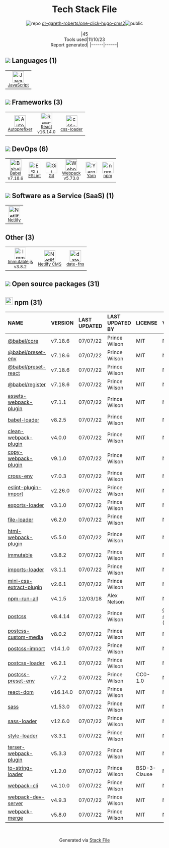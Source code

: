 <!--
--- Readme.md Snippet without images Start ---
## Tech Stack
dr-gareth-roberts/one-click-hugo-cms2 is built on the following main stack:
- [React](https://reactjs.org/) – Javascript UI Libraries
- [JavaScript](https://developer.mozilla.org/en-US/docs/Web/JavaScript) – Languages
- [Webpack](http://webpack.js.org) – JS Build Tools / JS Task Runners
- [Autoprefixer](https://github.com/postcss/autoprefixer) – CSS Pre-processors / Extensions
- [Babel](http://babeljs.io/) – JavaScript Compilers
- [Netlify](https://www.netlify.com/) – Static Web Hosting
- [Immutable.js](http://facebook.github.io/immutable-js/) – Javascript Utilities & Libraries
- [ESLint](http://eslint.org/) – Code Review
- [Yarn](https://yarnpkg.com/) – Front End Package Manager
- [Netlify CMS](https://www.netlifycms.org/) – Self-Hosted Blogging / CMS
- [css-loader](https://github.com/webpack-contrib/css-loader) – CSS Pre-processors / Extensions
- [date-fns](https://date-fns.org/) – Javascript Utilities & Libraries

Full tech stack [here](/techstack.md)
--- Readme.md Snippet without images End ---

--- Readme.md Snippet with images Start ---
## Tech Stack
dr-gareth-roberts/one-click-hugo-cms2 is built on the following main stack:
- <img width='25' height='25' src='https://img.stackshare.io/service/1020/OYIaJ1KK.png' alt='React'/> [React](https://reactjs.org/) – Javascript UI Libraries
- <img width='25' height='25' src='https://img.stackshare.io/service/1209/javascript.jpeg' alt='JavaScript'/> [JavaScript](https://developer.mozilla.org/en-US/docs/Web/JavaScript) – Languages
- <img width='25' height='25' src='https://img.stackshare.io/service/1682/IMG_4636.PNG' alt='Webpack'/> [Webpack](http://webpack.js.org) – JS Build Tools / JS Task Runners
- <img width='25' height='25' src='https://img.stackshare.io/service/2202/72d087642cfce6fef6f2dabec5bf49e8_400x400.png' alt='Autoprefixer'/> [Autoprefixer](https://github.com/postcss/autoprefixer) – CSS Pre-processors / Extensions
- <img width='25' height='25' src='https://img.stackshare.io/service/2739/-1wfGjNw.png' alt='Babel'/> [Babel](http://babeljs.io/) – JavaScript Compilers
- <img width='25' height='25' src='https://img.stackshare.io/service/2748/default_5dfbb146cf22182bca88c7d07f2515a5888fc12a.jpg' alt='Netlify'/> [Netlify](https://www.netlify.com/) – Static Web Hosting
- <img width='25' height='25' src='https://img.stackshare.io/no-img-open-source.png' alt='Immutable.js'/> [Immutable.js](http://facebook.github.io/immutable-js/) – Javascript Utilities & Libraries
- <img width='25' height='25' src='https://img.stackshare.io/service/3337/Q4L7Jncy.jpg' alt='ESLint'/> [ESLint](http://eslint.org/) – Code Review
- <img width='25' height='25' src='https://img.stackshare.io/service/5848/44mC-kJ3.jpg' alt='Yarn'/> [Yarn](https://yarnpkg.com/) – Front End Package Manager
- <img width='25' height='25' src='https://img.stackshare.io/service/7613/YIgPht1s_400x400.jpg' alt='Netlify CMS'/> [Netlify CMS](https://www.netlifycms.org/) – Self-Hosted Blogging / CMS
- <img width='25' height='25' src='https://img.stackshare.io/service/8074/default_d2b16fd6997fb2e164de645a34f9b8d5a880d999.png' alt='css-loader'/> [css-loader](https://github.com/webpack-contrib/css-loader) – CSS Pre-processors / Extensions
- <img width='25' height='25' src='https://img.stackshare.io/service/10865/default_5551fb8853689f607a2bc0d5a09355d5a3d52bf0.png' alt='date-fns'/> [date-fns](https://date-fns.org/) – Javascript Utilities & Libraries

Full tech stack [here](/techstack.md)
--- Readme.md Snippet with images End ---
-->
<div align="center">

# Tech Stack File
![](https://img.stackshare.io/repo.svg "repo") [dr-gareth-roberts/one-click-hugo-cms2](https://github.com/dr-gareth-roberts/one-click-hugo-cms2)![](https://img.stackshare.io/public_badge.svg "public")
<br/><br/>
|45<br/>Tools used|11/10/23 <br/>Report generated|
|------|------|
</div>

## <img src='https://img.stackshare.io/languages.svg'/> Languages (1)
<table><tr>
  <td align='center'>
  <img width='36' height='36' src='https://img.stackshare.io/service/1209/javascript.jpeg' alt='JavaScript'>
  <br>
  <sub><a href="https://developer.mozilla.org/en-US/docs/Web/JavaScript">JavaScript</a></sub>
  <br>
  <sub></sub>
</td>

</tr>
</table>

## <img src='https://img.stackshare.io/frameworks.svg'/> Frameworks (3)
<table><tr>
  <td align='center'>
  <img width='36' height='36' src='https://img.stackshare.io/service/2202/72d087642cfce6fef6f2dabec5bf49e8_400x400.png' alt='Autoprefixer'>
  <br>
  <sub><a href="https://github.com/postcss/autoprefixer">Autoprefixer</a></sub>
  <br>
  <sub></sub>
</td>

<td align='center'>
  <img width='36' height='36' src='https://img.stackshare.io/service/1020/OYIaJ1KK.png' alt='React'>
  <br>
  <sub><a href="https://reactjs.org/">React</a></sub>
  <br>
  <sub>v16.14.0</sub>
</td>

<td align='center'>
  <img width='36' height='36' src='https://img.stackshare.io/service/8074/default_d2b16fd6997fb2e164de645a34f9b8d5a880d999.png' alt='css-loader'>
  <br>
  <sub><a href="https://github.com/webpack-contrib/css-loader">css-loader</a></sub>
  <br>
  <sub></sub>
</td>

</tr>
</table>

## <img src='https://img.stackshare.io/devops.svg'/> DevOps (6)
<table><tr>
  <td align='center'>
  <img width='36' height='36' src='https://img.stackshare.io/service/2739/-1wfGjNw.png' alt='Babel'>
  <br>
  <sub><a href="http://babeljs.io/">Babel</a></sub>
  <br>
  <sub>v7.18.6</sub>
</td>

<td align='center'>
  <img width='36' height='36' src='https://img.stackshare.io/service/3337/Q4L7Jncy.jpg' alt='ESLint'>
  <br>
  <sub><a href="http://eslint.org/">ESLint</a></sub>
  <br>
  <sub></sub>
</td>

<td align='center'>
  <img width='36' height='36' src='https://img.stackshare.io/service/1046/git.png' alt='Git'>
  <br>
  <sub><a href="http://git-scm.com/">Git</a></sub>
  <br>
  <sub></sub>
</td>

<td align='center'>
  <img width='36' height='36' src='https://img.stackshare.io/service/1682/IMG_4636.PNG' alt='Webpack'>
  <br>
  <sub><a href="http://webpack.js.org">Webpack</a></sub>
  <br>
  <sub>v5.73.0</sub>
</td>

<td align='center'>
  <img width='36' height='36' src='https://img.stackshare.io/service/5848/44mC-kJ3.jpg' alt='Yarn'>
  <br>
  <sub><a href="https://yarnpkg.com/">Yarn</a></sub>
  <br>
  <sub></sub>
</td>

<td align='center'>
  <img width='36' height='36' src='https://img.stackshare.io/service/1120/lejvzrnlpb308aftn31u.png' alt='npm'>
  <br>
  <sub><a href="https://www.npmjs.com/">npm</a></sub>
  <br>
  <sub></sub>
</td>

</tr>
</table>

## <img src='https://img.stackshare.io/saas.svg'/> Software as a Service (SaaS) (1)
<table><tr>
  <td align='center'>
  <img width='36' height='36' src='https://img.stackshare.io/service/2748/default_5dfbb146cf22182bca88c7d07f2515a5888fc12a.jpg' alt='Netlify'>
  <br>
  <sub><a href="https://www.netlify.com/">Netlify</a></sub>
  <br>
  <sub></sub>
</td>

</tr>
</table>

## Other (3)
<table><tr>
  <td align='center'>
  <img width='36' height='36' src='https://img.stackshare.io/no-img-open-source.png' alt='Immutable.js'>
  <br>
  <sub><a href="http://facebook.github.io/immutable-js/">Immutable.js</a></sub>
  <br>
  <sub>v3.8.2</sub>
</td>

<td align='center'>
  <img width='36' height='36' src='https://img.stackshare.io/service/7613/YIgPht1s_400x400.jpg' alt='Netlify CMS'>
  <br>
  <sub><a href="https://www.netlifycms.org/">Netlify CMS</a></sub>
  <br>
  <sub></sub>
</td>

<td align='center'>
  <img width='36' height='36' src='https://img.stackshare.io/service/10865/default_5551fb8853689f607a2bc0d5a09355d5a3d52bf0.png' alt='date-fns'>
  <br>
  <sub><a href="https://date-fns.org/">date-fns</a></sub>
  <br>
  <sub></sub>
</td>

</tr>
</table>


## <img src='https://img.stackshare.io/group.svg' /> Open source packages (31)</h2>

## <img width='24' height='24' src='https://img.stackshare.io/service/1120/lejvzrnlpb308aftn31u.png'/> npm (31)

|NAME|VERSION|LAST UPDATED|LAST UPDATED BY|LICENSE|VULNERABILITIES|
|:------|:------|:------|:------|:------|:------|
|[@babel/core](https://www.npmjs.com/@babel/core)|v7.18.6|07/07/22|Prince Wilson |MIT|N/A|
|[@babel/preset-env](https://www.npmjs.com/@babel/preset-env)|v7.18.6|07/07/22|Prince Wilson |MIT|N/A|
|[@babel/preset-react](https://www.npmjs.com/@babel/preset-react)|v7.18.6|07/07/22|Prince Wilson |MIT|N/A|
|[@babel/register](https://www.npmjs.com/@babel/register)|v7.18.6|07/07/22|Prince Wilson |MIT|N/A|
|[assets-webpack-plugin](https://www.npmjs.com/assets-webpack-plugin)|v7.1.1|07/07/22|Prince Wilson |MIT|N/A|
|[babel-loader](https://www.npmjs.com/babel-loader)|v8.2.5|07/07/22|Prince Wilson |MIT|N/A|
|[clean-webpack-plugin](https://www.npmjs.com/clean-webpack-plugin)|v4.0.0|07/07/22|Prince Wilson |MIT|N/A|
|[copy-webpack-plugin](https://www.npmjs.com/copy-webpack-plugin)|v9.1.0|07/07/22|Prince Wilson |MIT|N/A|
|[cross-env](https://www.npmjs.com/cross-env)|v7.0.3|07/07/22|Prince Wilson |MIT|N/A|
|[eslint-plugin-import](https://www.npmjs.com/eslint-plugin-import)|v2.26.0|07/07/22|Prince Wilson |MIT|N/A|
|[exports-loader](https://www.npmjs.com/exports-loader)|v3.1.0|07/07/22|Prince Wilson |MIT|N/A|
|[file-loader](https://www.npmjs.com/file-loader)|v6.2.0|07/07/22|Prince Wilson |MIT|N/A|
|[html-webpack-plugin](https://www.npmjs.com/html-webpack-plugin)|v5.5.0|07/07/22|Prince Wilson |MIT|N/A|
|[immutable](https://www.npmjs.com/immutable)|v3.8.2|07/07/22|Prince Wilson |MIT|N/A|
|[imports-loader](https://www.npmjs.com/imports-loader)|v3.1.1|07/07/22|Prince Wilson |MIT|N/A|
|[mini-css-extract-plugin](https://www.npmjs.com/mini-css-extract-plugin)|v2.6.1|07/07/22|Prince Wilson |MIT|N/A|
|[npm-run-all](https://www.npmjs.com/npm-run-all)|v4.1.5|12/03/18|Alex Nelson |MIT|N/A|
|[postcss](https://www.npmjs.com/postcss)|v8.4.14|07/07/22|Prince Wilson |MIT|[CVE-2023-44270](https://github.com/advisories/GHSA-7fh5-64p2-3v2j) (Moderate)|
|[postcss-custom-media](https://www.npmjs.com/postcss-custom-media)|v8.0.2|07/07/22|Prince Wilson |MIT|N/A|
|[postcss-import](https://www.npmjs.com/postcss-import)|v14.1.0|07/07/22|Prince Wilson |MIT|N/A|
|[postcss-loader](https://www.npmjs.com/postcss-loader)|v6.2.1|07/07/22|Prince Wilson |MIT|N/A|
|[postcss-preset-env](https://www.npmjs.com/postcss-preset-env)|v7.7.2|07/07/22|Prince Wilson |CC0-1.0|N/A|
|[react-dom](https://www.npmjs.com/react-dom)|v16.14.0|07/07/22|Prince Wilson |MIT|N/A|
|[sass](https://www.npmjs.com/sass)|v1.53.0|07/07/22|Prince Wilson |MIT|N/A|
|[sass-loader](https://www.npmjs.com/sass-loader)|v12.6.0|07/07/22|Prince Wilson |MIT|N/A|
|[style-loader](https://www.npmjs.com/style-loader)|v3.3.1|07/07/22|Prince Wilson |MIT|N/A|
|[terser-webpack-plugin](https://www.npmjs.com/terser-webpack-plugin)|v5.3.3|07/07/22|Prince Wilson |MIT|N/A|
|[to-string-loader](https://www.npmjs.com/to-string-loader)|v1.2.0|07/07/22|Prince Wilson |BSD-3-Clause|N/A|
|[webpack-cli](https://www.npmjs.com/webpack-cli)|v4.10.0|07/07/22|Prince Wilson |MIT|N/A|
|[webpack-dev-server](https://www.npmjs.com/webpack-dev-server)|v4.9.3|07/07/22|Prince Wilson |MIT|N/A|
|[webpack-merge](https://www.npmjs.com/webpack-merge)|v5.8.0|07/07/22|Prince Wilson |MIT|N/A|

<br/>
<div align='center'>

Generated via [Stack File](https://github.com/apps/stack-file)
